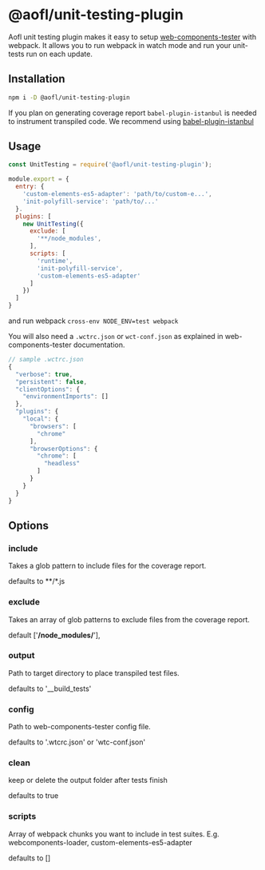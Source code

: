 # @aofl/unit-testing-plugin

Aofl unit testing plugin makes it easy to setup [web-components-tester](https://www.npmjs.com/package/web-component-tester) with webpack. It allows you to run webpack in watch mode and run your unit-tests run on each update.


## Installation
```bash
npm i -D @aofl/unit-testing-plugin
```

If you plan on generating coverage report `babel-plugin-istanbul` is needed to instrument transpiled code. We recommend using [babel-plugin-istanbul](https://www.npmjs.com/package/babel-plugin-istanbul)

## Usage
```javascript
const UnitTesting = require('@aofl/unit-testing-plugin');

module.export = {
  entry: {
    'custom-elements-es5-adapter': 'path/to/custom-e...',
    'init-polyfill-service': 'path/to/...'
  }.
  plugins: [
    new UnitTesting({
      exclude: [
        '**/node_modules',
      ],
      scripts: [
        'runtime',
        'init-polyfill-service',
        'custom-elements-es5-adapter'
      ]
    })
  ]
}
```

and run webpack `cross-env NODE_ENV=test webpack`

You will also need a `.wctrc.json` or `wct-conf.json` as explained in web-components-tester documentation.

```javascript
// sample .wctrc.json
{
  "verbose": true,
  "persistent": false,
  "clientOptions": {
    "environmentImports": []
  },
  "plugins": {
    "local": {
      "browsers": [
        "chrome"
      ],
      "browserOptions": {
        "chrome": [
          "headless"
        ]
      }
    }
  }
}
```


## Options
### include
Takes a glob pattern to include files for the coverage report.

defaults to **/*.js

### exclude
Takes an array of glob patterns to exclude files from the coverage report.

default ['**/node_modules/**'],


### output
Path to target directory to place transpiled test files.

defaults to '__build_tests'

### config
Path to web-components-tester config file.

defaults to '.wtcrc.json' or 'wtc-conf.json'

### clean
keep or delete the output folder after tests finish

defaults to true

### scripts
Array of webpack chunks you want to include in test suites. E.g. webcomponents-loader, custom-elements-es5-adapter

defaults to []
